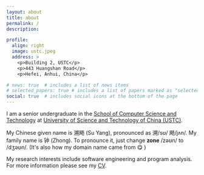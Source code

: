 ```yaml
---
layout: about
title: about
permalink: /
description: 

profile:
  align: right
  image: ustc.jpeg
  address: >
    <p>Building 2, USTC</p>
    <p>443 Huangshan Road</p>
    <p>Hefei, Anhui, China</p>

# news: true  # includes a list of news items
# selected_papers: true # includes a list of papers marked as "selected={true}"
social: true  # includes social icons at the bottom of the page
---
```


I am a senior undergraduate in the [School of Computer Science and Technology](http://en.cs.ustc.edu.cn/) at [University of Science and Technology of China (USTC)](http://en.ustc.edu.cn/).

My Chinese given name is 溯飏 (Su Yang), pronounced as 溯/sʊ/ 飏/jʌn/. My family name is 钟 (Zhong). To pronounce it, just change <b>zone</b> /zəʊn/ to /dʒəʊn/. (It's also how my domain name came from 😋 )

My research interests include software engineering and program analysis. For more information please see my <a href="CV">CV</a>.